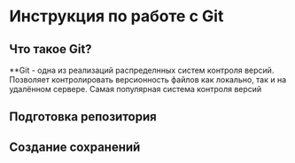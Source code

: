 # Инструкция по работе с Git

## Что такое Git?
**Git - одна из реализаций распределнных систем контроля версий. Позволяет контролировать версионность файлов как локально, так и на удалённом сервере. Самая популярная система контроля версий
## Подготовка репозитория

## Создание сохранений

